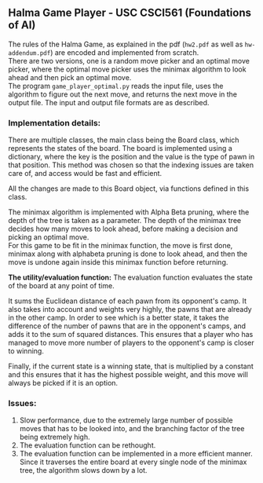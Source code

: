 ## Halma Game Player - USC CSCI561 (Foundations of AI)
The rules of the Halma Game, as explained in the pdf (`hw2.pdf` as well as `hw-addendum.pdf`) are encoded and implemented from scratch.  
There are two versions, one is a random move picker and an optimal move picker, where the optimal move picker uses the minimax algorithm to look ahead and then pick an optimal move.   
The program `game_player_optimal.py` reads the input file, uses the algorithm to figure out the next move, and returns the next move in the output file.
The input and output file formats are as described.

### Implementation details:
There are multiple classes, the main class being the Board class, which represents the states of the board. The board is implemented using a dictionary, where the key is the position and the value is the type of pawn in that position. This method was chosen so that the indexing issues are taken care of, and access would be fast and efficient.  

All the changes are made to this Board object, via functions defined in this class.  

The minimax algorithm is implemented with Alpha Beta pruning, where the depth of the tree is taken as a parameter. The depth of the minimax tree decides how many moves to look ahead, before making a decision and picking an optimal move.    
For this game to be fit in the minimax function, the move is first done, minimax along with alphabeta pruning is done to look ahead, and then the move is undone again inside this minimax function before returning.    

**The utility/evaluation function:**
The evaluation function evaluates the state of the board at any point of time.  

It sums the Euclidean distance of each pawn from its opponent's camp. It also takes into account and weights very highly, the pawns that are already in the other camp. In order to see which is a better state, it takes the difference of the number of pawns that are in the opponent's camps, and adds it to the sum of squared distances.
This ensures that a player who has managed to move more number of players to the opponent's camp is closer to winning.   

Finally, if the current state is a winning state, that is multiplied by a constant and this ensures that it has the highest possible weight, and this move will always be picked if it is an option.




### Issues:
1. Slow performance, due to the extremely large number of possible moves that has to be looked into, and the branching factor of the tree being extremely high.
2. The evaluation function can be rethought.
3. The evaluation function can be implemented in a more efficient manner. Since it traverses the entire board at every single node of the minimax tree, the algorithm slows down by a lot.
